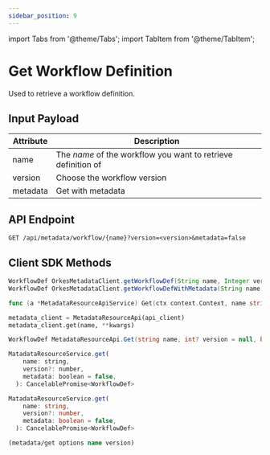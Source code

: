 ```yaml
---
sidebar_position: 9
---
```


import Tabs from '@theme/Tabs';
import TabItem from '@theme/TabItem';

# Get Workflow Definition

Used to retrieve a workflow definition.

## Input Payload

| Attribute | Description |
| --------- | -------------- |
| name      | The *name* of the workflow you want to retrieve definition of |
| version   | Choose the workflow version |
| metadata  | Get with metadata |

## API Endpoint

```
GET /api/metadata/workflow/{name}?version=<version>&metadata=false
```

## Client SDK Methods

<Tabs>
<TabItem value="Java" label="Java">

```java
WorkflowDef OrkesMetadataClient.getWorkflowDef(String name, Integer version)
WorkflowDef OrkesMetadataClient.getWorkflowDefWithMetadata(String name, Integer version)
```

</TabItem>
<TabItem value="Golang" label="Golang">

```go
func (a *MetadataResourceApiService) Get(ctx context.Context, name string, localVarOptionals *MetadataResourceApiGetOpts) (model.WorkflowDef, *http.Response, error)
```

</TabItem>
<TabItem value="Python" label="Python">

```python
metadata_client = MetadataResourceApi(api_client)
metadata_client.get(name, **kwargs)
```

</TabItem>
<TabItem value="CSharp" label="CSharp">

```csharp
WorkflowDef MetadataResourceApi.Get(string name, int? version = null, bool? metadata = null)
```

</TabItem>
<TabItem value="Javascript" label="Javascript">

```javascript
MatadataResourceService.get(
    name: string,
    version?: number,
    metadata: boolean = false,
  ): CancelablePromise<WorkflowDef>
```

</TabItem>
<TabItem value="Typescript" label="Typescript">

```typescript
MatadataResourceService.get(
    name: string,
    version?: number,
    metadata: boolean = false,
  ): CancelablePromise<WorkflowDef>
```

</TabItem>
<TabItem value="Clojure" label="Clojure">

```clojure
(metadata/get options name version)
```

</TabItem>
</Tabs>
